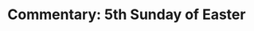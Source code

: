 ---
title: "Commentary: 5th Sunday of Easter"
layout: reader
description: "Theme: Christian joy tempered with trials"
feature_image: posts/commentary-easter.jpg
category: commentary
published: true
---